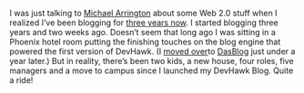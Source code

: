 I was just talking to [Michael
Arrington](http://www.techcrunch.com/about-michael-arrington/) about
some Web 2.0 stuff when I realized I’ve been blogging for [three years
now](http://devhawk.net/default,date,2003-01-14.aspx "three years now").
I started blogging three years and two weeks ago. Doesn’t seem that long
ago I was sitting in a Phoenix hotel room putting the finishing touches
on the blog engine that powered the first version of DevHawk. (I [moved
over](http://devhawk.net/2003/10/06/Back+In+Blog.aspx "moved over")to
[DasBlog](http://www.dasblog.info/ "DasBlog") just under a year later.)
But in reality, there’s been two kids, a new house, four roles, five
managers and a move to campus since I launched my DevHawk Blog. Quite a
ride!
